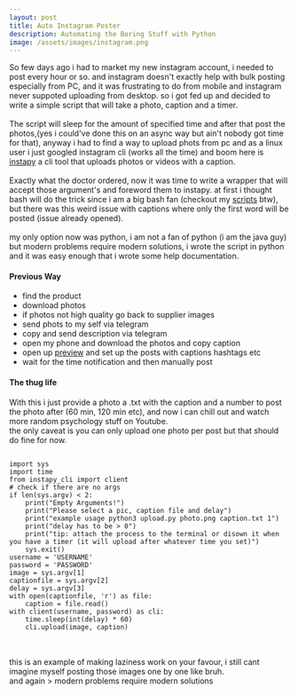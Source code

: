 ```yaml
---
layout: post
title: Auto Instagram Poster
description: Automating the Boring Stuff with Python
image: /assets/images/instagram.png
---
```

So few days ago i had to market my new instagram account, i needed to post every hour or so. and instagram doesn't exactly help with bulk posting especially from PC, and it was frustrating to do from mobile and instagram never suppoted uploading from desktop. so i got fed up and decided to write a simple script that will take a photo, caption and a timer.<br> <br>
The script will sleep for the amount of specified time and after that post the photos,(yes i could've done this on an async way but ain't nobody got time for that), anyway i had to find a way to upload phots from pc and as a linux user i just googled instagram cli (works all the time) and boom here is [instapy](https://github.com/instagrambot/instapy-cli) a cli tool that uploads photos or videos with a caption.<br> <br>
Exactly what the doctor ordered, now it was time to write a wrapper that will accept those argument's and foreword them to instapy. at first i thought bash will do the trick since i am a big bash fan (checkout my [scripts](https://github.com/Blacksuan19/Scripts) btw), but there was this weird issue with captions where only the first word will be posted (issue already opened).<br><br>
my only option now was python, i am not a fan of python (i am the java guy) but modern problems require modern solutions,
i wrote the script in python and it was easy enough that i wrote some help documentation.<br>

#### Previous Way
- find the product
- download photos
- if photos not high quality go back to supplier images
- send phots to my self via telegram
- copy and send description via telegram
- open my phone and download the photos and copy caption
- open up [preview](https://play.google.com/store/apps/details?id=com.sensio.instapreview&hl=en) and set up the posts with captions hashtags etc
- wait for the time notification and then manually post

#### The thug life

With this i just provide a photo a .txt with the caption and a number to post the photo after (60 min, 120 min etc), and now i can chill out and watch more random psychology stuff on Youtube.<br>
the only caveat is you can only upload one photo per post but that should do fine for now.<br>
<pre>
<code class="language-python">
import sys
import time
from instapy_cli import client
# check if there are no args
if len(sys.argv) < 2:
    print("Empty Arguments!")
    print("Please select a pic, caption file and delay")
    print("example usage python3 upload.py photo.png caption.txt 1")
    print("delay has to be > 0")
    print("tip: attach the process to the terminal or disown it when you have a timer (it will upload after whatever time you set)")
    sys.exit()
username = 'USERNAME'
password = 'PASSWORD'
image = sys.argv[1]
captionfile = sys.argv[2]
delay = sys.argv[3]
with open(captionfile, 'r') as file:
    caption = file.read()
with client(username, password) as cli:
    time.sleep(int(delay) * 60)
    cli.upload(image, caption)
</code>
</pre>
<br>
this is an example of making laziness work on your favour, i still cant imagine myself posting those images one by one like bruh.<br>
and again
> modern problems require modern solutions
